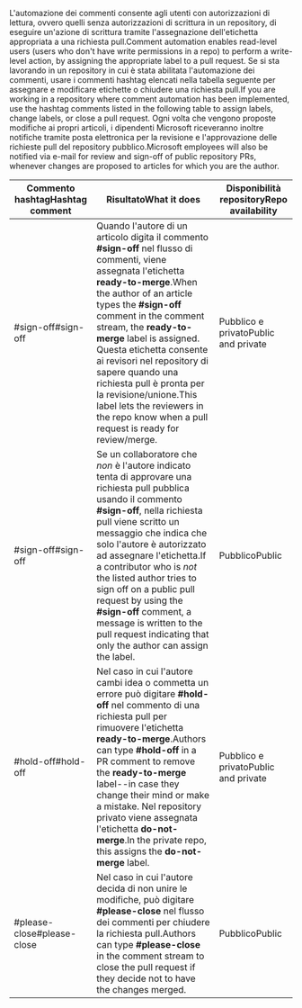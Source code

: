 <span data-ttu-id="ee193-101">L'automazione dei commenti consente agli utenti con autorizzazioni di lettura, ovvero quelli senza autorizzazioni di scrittura in un repository, di eseguire un'azione di scrittura tramite l'assegnazione dell'etichetta appropriata a una richiesta pull.</span><span class="sxs-lookup"><span data-stu-id="ee193-101">Comment automation enables read-level users (users who don't have write permissions in a repo) to perform a write-level action, by assigning the appropriate label to a pull request.</span></span> <span data-ttu-id="ee193-102">Se si sta lavorando in un repository in cui è stata abilitata l'automazione dei commenti, usare i commenti hashtag elencati nella tabella seguente per assegnare e modificare etichette o chiudere una richiesta pull.</span><span class="sxs-lookup"><span data-stu-id="ee193-102">If you are working in a repository where comment automation has been implemented, use the hashtag comments listed in the following table to assign labels, change labels, or close a pull request.</span></span> <span data-ttu-id="ee193-103">Ogni volta che vengono proposte modifiche ai propri articoli, i dipendenti Microsoft riceveranno inoltre notifiche tramite posta elettronica per la revisione e l'approvazione delle richieste pull del repository pubblico.</span><span class="sxs-lookup"><span data-stu-id="ee193-103">Microsoft employees will also be notified via e-mail for review and sign-off of public repository PRs, whenever changes are proposed to articles for which you are the author.</span></span>


| <span data-ttu-id="ee193-104">Commento hashtag</span><span class="sxs-lookup"><span data-stu-id="ee193-104">Hashtag comment</span></span> | <span data-ttu-id="ee193-105">Risultato</span><span class="sxs-lookup"><span data-stu-id="ee193-105">What it does</span></span> | <span data-ttu-id="ee193-106">Disponibilità repository</span><span class="sxs-lookup"><span data-stu-id="ee193-106">Repo availability</span></span> |
| --- | --- | --- |
| <span data-ttu-id="ee193-107">#sign-off</span><span class="sxs-lookup"><span data-stu-id="ee193-107">#sign-off</span></span> |<span data-ttu-id="ee193-108">Quando l'autore di un articolo digita il commento **#sign-off** nel flusso di commenti, viene assegnata l'etichetta **ready-to-merge**.</span><span class="sxs-lookup"><span data-stu-id="ee193-108">When the author of an article types the **#sign-off** comment in the comment stream, the **ready-to-merge** label is assigned.</span></span> <span data-ttu-id="ee193-109">Questa etichetta consente ai revisori nel repository di sapere quando una richiesta pull è pronta per la revisione/unione.</span><span class="sxs-lookup"><span data-stu-id="ee193-109">This label lets the reviewers in the repo know when a pull request is ready for review/merge.</span></span> |<span data-ttu-id="ee193-110">Pubblico e privato</span><span class="sxs-lookup"><span data-stu-id="ee193-110">Public and private</span></span> |
| <span data-ttu-id="ee193-111">#sign-off</span><span class="sxs-lookup"><span data-stu-id="ee193-111">#sign-off</span></span> |<span data-ttu-id="ee193-112">Se un collaboratore che *non* è l'autore indicato tenta di approvare una richiesta pull pubblica usando il commento **#sign-off**, nella richiesta pull viene scritto un messaggio che indica che solo l'autore è autorizzato ad assegnare l'etichetta.</span><span class="sxs-lookup"><span data-stu-id="ee193-112">If a contributor who is *not* the listed author tries to sign off on a public pull request by using the **#sign-off** comment, a message is written to the pull request indicating that only the author can assign the label.</span></span> |<span data-ttu-id="ee193-113">Pubblico</span><span class="sxs-lookup"><span data-stu-id="ee193-113">Public</span></span> |
| <span data-ttu-id="ee193-114">#hold-off</span><span class="sxs-lookup"><span data-stu-id="ee193-114">#hold-off</span></span> |<span data-ttu-id="ee193-115">Nel caso in cui l'autore cambi idea o commetta un errore può digitare **#hold-off** nel commento di una richiesta pull per rimuovere l'etichetta **ready-to-merge**.</span><span class="sxs-lookup"><span data-stu-id="ee193-115">Authors can type **#hold-off** in a PR comment to remove the **ready-to-merge** label--in case they change their mind or make a mistake.</span></span> <span data-ttu-id="ee193-116">Nel repository privato viene assegnata l'etichetta **do-not-merge**.</span><span class="sxs-lookup"><span data-stu-id="ee193-116">In the private repo, this assigns the **do-not-merge** label.</span></span> |<span data-ttu-id="ee193-117">Pubblico e privato</span><span class="sxs-lookup"><span data-stu-id="ee193-117">Public and private</span></span> |
| <span data-ttu-id="ee193-118">#please-close</span><span class="sxs-lookup"><span data-stu-id="ee193-118">#please-close</span></span> |<span data-ttu-id="ee193-119">Nel caso in cui l'autore decida di non unire le modifiche, può digitare **#please-close** nel flusso dei commenti per chiudere la richiesta pull.</span><span class="sxs-lookup"><span data-stu-id="ee193-119">Authors can type **#please-close** in the comment stream to close the pull request if they decide not to have the changes merged.</span></span> |<span data-ttu-id="ee193-120">Pubblico</span><span class="sxs-lookup"><span data-stu-id="ee193-120">Public</span></span> |
